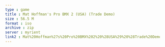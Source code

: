 ```yaml
---
type : game
title : Mat Hoffman's Pro BMX 2 (USA) (Trade Demo)
size : 56.5 M
format : iso
archive : zip
server : myrient
link2 : Mat%20Hoffman%27s%20Pro%20BMX%202%20%28USA%29%20%28Trade%20Demo%29
---
```

